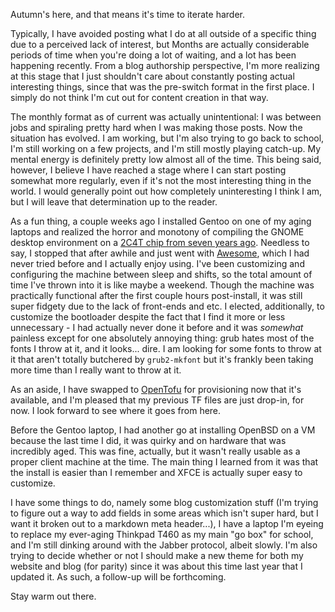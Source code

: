 <!--
.. title: Prelude to Synchronization
.. slug: prelude-to-sync
.. date: 2023-10-05 12:00:00 UTC-04:00
.. tags: blog meta, dev, ops, projects
.. category: personal
.. description: Channel Training: Line: 0, vector_state: 4, enabled: 0...
.. type: text
-->


Autumn's here, and that means it's time to iterate harder.

Typically, I have avoided posting what I do at all outside of a specific thing due to a perceived lack of interest, but Months are actually considerable periods of time when you're doing a lot of waiting, and a lot has been happening recently. From a blog authorship perspective, I'm more realizing at this stage that I just shouldn't care about constantly posting actual interesting things, since that was the pre-switch format in the first place. I simply do not think I'm cut out for content creation in that way. 

<!-- TEASER_END -->

The monthly format as of current was actually unintentional: I was between jobs and spiraling pretty hard when I was making those posts. Now the situation has evolved. I am working, but I'm also trying to go back to school, I'm still working on a few projects, and I'm still mostly playing catch-up. My mental energy is definitely pretty low almost all of the time. This being said, however, I believe I have reached a stage where I can start posting somewhat more regularly, even if it's not the most interesting thing in the world. I would generally point out how completely uninteresting I think I am, but I will leave that determination up to the reader. 

As a fun thing, a couple weeks ago I installed Gentoo on one of my aging laptops and realized the horror and monotony of compiling the GNOME desktop environment on a [2C4T chip from seven years ago](https://www.intel.com/content/www/us/en/products/sku/95443/intel-core-i57200u-processor-3m-cache-up-to-3-10-ghz/specifications.html). Needless to say, I stopped that after awhile and just went with [Awesome](https://awesomewm.org/), which I had never tried before and I actually enjoy using. I've been customizing and configuring the machine between sleep and shifts, so the total amount of time I've thrown into it is like maybe a weekend. Though the machine was practically functional after the first couple hours post-install, it was still super fidgety due to the lack of front-ends and etc. I elected, additionally, to customize the bootloader despite the fact that I find it more or less unnecessary - I had actually never done it before and it was *somewhat* painless except for one absolutely annoying thing: grub hates most of the fonts I throw at it, and it looks... dire. I am looking for some fonts to throw at it that aren't totally butchered by `grub2-mkfont` but it's frankly been taking more time than I really want to throw at it.

As an aside, I have swapped to [OpenTofu](https://opentofu.org/) for provisioning now that it's available, and I'm pleased that my previous TF files are just drop-in, for now. I look forward to see where it goes from here.

Before the Gentoo laptop, I had another go at installing OpenBSD on a VM because the last time I did, it was quirky and on hardware that was incredibly aged. This was fine, actually,  but it wasn't really usable as a proper client machine at the time. The main thing I learned from it was that the install is easier than I remember and XFCE is actually super easy to customize.

I have some things to do, namely some blog customization stuff (I'm trying to figure out a way to add fields in some areas which isn't super hard, but I want it broken out to a markdown meta header...), I have a laptop I'm eyeing to replace my ever-aging Thinkpad T460 as my main "go box" for school, and I'm still dinking around with the Jabber protocol, albeit slowly. I'm also trying to decide whether or not I should make a new theme for both my website and blog (for parity) since it was about this time last year that I updated it. As such, a follow-up will be forthcoming.

Stay warm out there.
